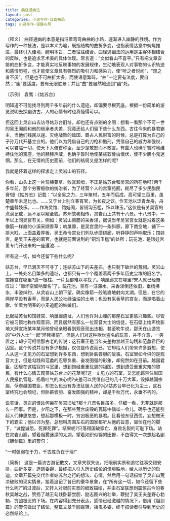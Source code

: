```yaml
---
title: 曲径通幽法
layout: post
categories: 小说写作-谋篇布局
tags: 小说写作-谋篇布局
---
```


〔释义〕 曲径通幽的本意是指沿着弯弯曲曲的小路，逐渐进入幽静的胜境。作为写作的一种技法，是以本义为喻，既指结构的曲折多变，也指表情达意中蜿蜒推进，最终引入佳境，醒明本旨，二者往往结合。曲径通幽法的运用是主客体相结合的反映，也是追求艺术美的具体体现。常言道：“文似看山不喜平。”只有把文章安排的曲折多变，才能真实地反映事物的发展规律，生动地表现人对事物的认识轨迹和感情历程，也才能使文章具有强烈的吸引力和感染力，使“听之者悦闻”、“观之者不厌”。但是也不可曲折太多，而使语意繁碎。“曲”一定要有法度，要自然；“幽”要适度，要有无限胜景；并且“曲”要自然地通到“幽”处。

〔示例〕 袁鹰：《姑苏台》

明知道不可能找寻到两千多年前的什么遗迹，却偏要寻根究底，根据一份简单的游览说明去探幽访古，人的心情有时也真怪得可以。

但这回上灵岩山去访寻姑苏台旧址，却也还有点别的企图：想看一看那个不可一世的吴王阖闾和他的继承者夫差，究竟还给人们留下些什么东西。古往今来的暴君霸主，当他们残民以逞、灭绝战败的敌国、霸占人民财富的时候，总是打算为自己的子孙万代开基立业的。他们以为凭借自己的刀枪和酷刑，凭借自己的威力和强权，可以君临一切，使天下人俯首称臣，至少是敢怒而不敢言。有些人也确乎暂时地维持住他的宝座，他的赫赫声威，也确乎暂时地使某些软骨虫慑伏，使不少胆小鬼迷惘。那么，在无情的历史面前，他们的结局又是怎样的呢?

我就是怀着这样的探求走上灵岩山的石径。

你看，山头上这一片荒榛蔓草、败瓦颓垣，不正是姑苏台和吴宫的所在地吗?两千多年前，那个穷奢极欲的统治者，为了经营个人的宫室苑囿，耗尽了多少民脂民膏!据《姑苏志》记载：“以全吴之力，三年聚材，五年而后成，高可望三百里，虽楚章华未足比也。……又于台上别立春宵官，为长夜之饮。作天池以泛青龙舟，舟中盛载妓乐。……作海灵馆、馆娃阁，皆铜沟玉槛，饰以珠玉。”这仅是有关吴官的点滴记载，远不足以窥全貌。苏州故老相传，灵岩山上共有十八景。十八景中，一半以上同吴官有关。例如：灵岩山南麓的采香泾，据说当年吴官宫女就是沿着这条像箭一样直的小溪采撷香草；响屟廊，是吴宫里的一条斜廊，廊下凿空地，铺下一排大缸，上面盖着厚板，吴王命令宫女们列队步糜绕廊，听铮铮的声响取乐；馆娃宫，是吴王夫差的离官，也就是前面说到的“铜沟玉槛”的处所；玩花池，是馆娃宫里专门开出来的一座遵池……

所有这一切，如今还留下些什么呢?

姑苏台，早已泯灭不可寻了；连姑苏山下的夫差庙，也只剩下破烂的荒祠。灵岩山上，一处处名目繁多的遗址，也都只有一个个覆盖着两千多年历史尘埃的旧名字。馆娃宫在哪里?连一根柱、一片瓦都难以寻找了。响屟廊又在哪里?宋人就已经慨叹过：“廊坏空留响屟名”了。玩花池，空有一汪滞水。采香泾倒还依旧，垂杨拂水，丰姿绰约，从灵岩山上朝下望，确实像箭一般笔直地射向太湖。但是，在它的两岸早没有香草，而是人民公社绿油油的土地；也没有采香草的宫女，而是唱着山歌、忙着为明春的小麦追肥的姑娘们。

比起姑苏台和馆娃宫、响屟廊遗址，人们也许对山腰的那座石室更感兴趣些。尽管它被习惯地称作观音洞，而且居然有那么一位观音大士的信徒，在石壁上绘声绘影地大肆宣扬某年某月他曾经亲眼看到观音现出法相，甚至吹牛说，那天在山游览的“中外人士”一起“环拜相前”，但是人们对这种欺世盗名的玩意，并不介意，一笑置之；却宁可相信那古老的传说：这石室正是当年夫差拘禁越王勾践和范蠡君臣的囚室。这个传说并没有多少根据，仅仅是传说而已，它却给人们带来许多遐想，使人从这一丈见方的石室想到许多东西，想到卧薪尝胆的故事。石室里如今供的是观音大士，但是勾践和范蠡的忍辱负重、奋发图强的形象，却宛然如在目前。越国君臣，囚居在这枯寂的斗室里，想到饱经重重忧患的祖国，想到遭受重重灾难的黎民，有什么心情去观赏姑苏台上的花草呢?这一丈见方的石室，又怎能羁禁住越国人民报仇雪耻、扬眉吐气的决心呢?夫差可以凭借自己的几十万大军，毁掉越国宗庙，俘虏越国君臣，却怎么也没有办法征服人民的心!姑苏台早已化为尘土，这石室终究也会颓圮，但卧薪尝胆、奋发图强的精神，却是千秋万代，永垂不朽的。

说实话，灵岩的佳处何尝在吴宫旧址?那十八景名目虽多，仔细一看，无非就是那么一回事。但是，夕阳之下，在那些荒台废殿的瓦砾中徜徉一会儿，确乎也还能引起人们神思悠悠，想起那横极一时，穷凶极恶的暴君。且看他东征西伐，妄想做天下的霸主；他以邻为壑，总想叫周围左右的国家都听从他的旨意，匐伏在他的脚下，“诚惶诚恐，死罪死罪”。结果呢?只落得国破家亡、身败名裂的可耻下场。站在灵岩山巅，望着烟雾迷濛的太湖，望着如织似锦的田野，不由得又一次想起名剧《胆剑篇》里的警句：

“一时强弱在于力，千古胜负在于理!”

〔简析〕 这是一篇访古游记散文，文章夹叙夹议，把眼前实景和追忆往事交错安排，曲折多变，迤逦委婉，最终把人引入历史结论的佳境胜地，给人以历史的启迪。文章开篇先交代作者姑苏台之行的想法、心情，然后用一句话描绘了灵岩山荒凉破败的现实情景，接着追记了昔日的豪华景象，在“所有这一切，如今还留下些什么呢?”的过渡后，又转入对眼前实景的细致描绘，并由石室联想到震惊古今的春秋吴越之战，赞扬了越王勾践卧薪尝胆、励志图兴的壮举，鞭挞了吴王夫差野心勃勃、穷凶极恶的下场。在内容得到充分表达，感情已经激越的情况下，借用《胆剑篇》的警句做出了结论，整篇文章千回百转，摇曳多姿，终于把读者引导到历史的必然结论上。 